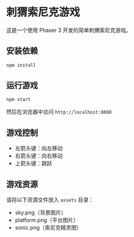 # 刺猬索尼克游戏

这是一个使用 Phaser 3 开发的简单刺猬索尼克游戏。

## 安装依赖

```bash
npm install
```

## 运行游戏

```bash
npm start
```

然后在浏览器中访问 `http://localhost:8080`

## 游戏控制

- 左箭头键：向左移动
- 右箭头键：向右移动
- 上箭头键：跳跃

## 游戏资源

请将以下资源文件放入 `assets` 目录：
- sky.png（背景图片）
- platform.png（平台图片）
- sonic.png（索尼克精灵图） 
